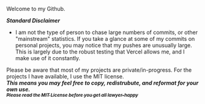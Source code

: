 Welcome to my Github. 



***Standard Disclaimer***

- I am not the type of person to chase large numbers of commits, or other "mainstream" statistics. If you take a glance at some of my commits on personal projects, you may notice that my pushes are unusually large. This is largely due to the robust testing that Vercel allows me, and I make use of it constantly.  
 
 
 
 
 
 
 
Please be aware that most of my projects are private/in-progress. For the projects I have available, I use the MIT license.  
**_This means you may feel free to copy, redistrubute, and reformat for your own use._**  
[<sub>**_Please read the MIT License before you get all lawyer-happy_**</sub>](https://github.com/git/git-scm.com/blob/main/MIT-LICENSE.txt)


<!--
Here are some ideas to get you started:

- 🔭 I’m currently working on ...
- 🌱 I’m currently learning ...
- 👯 I’m looking to collaborate on ...
- 🤔 I’m looking for help with ...
- 💬 Ask me about ...
- 📫 How to reach me: ...
- 😄 Pronouns: ...
- ⚡ Fun fact: ...
-->

